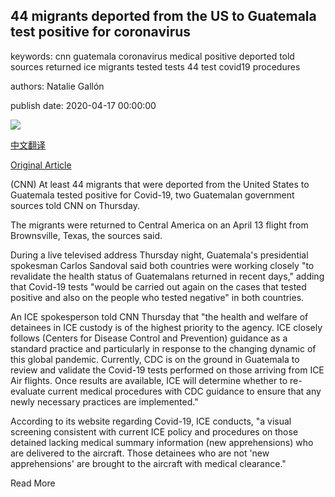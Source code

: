 ## 44 migrants deported from the US to Guatemala test positive for coronavirus

keywords: cnn guatemala coronavirus medical positive deported told sources returned ice migrants tested tests 44 test covid19 procedures

authors: Natalie Gallón

publish date: 2020-04-17 00:00:00

![](https://cdn.cnn.com/cnnnext/dam/assets/200417004740-guatemala-deportees-0416-super-tease.jpg)

[中文翻译](44%20migrants%20deported%20from%20the%20US%20to%20Guatemala%20test%20positive%20for%20coronavirus_zh.md)

[Original Article](https://edition.cnn.com/2020/04/17/americas/us-migrants-guatemala-coronavirus/index.html)

(CNN) At least 44 migrants that were deported from the United States to Guatemala tested positive for Covid-19, two Guatemalan government sources told CNN on Thursday.

The migrants were returned to Central America on an April 13 flight from Brownsville, Texas, the sources said.

During a live televised address Thursday night, Guatemala's presidential spokesman Carlos Sandoval said both countries were working closely "to revalidate the health status of Guatemalans returned in recent days," adding that Covid-19 tests "would be carried out again on the cases that tested positive and also on the people who tested negative" in both countries.

An ICE spokesperson told CNN Thursday that "the health and welfare of detainees in ICE custody is of the highest priority to the agency. ICE closely follows (Centers for Disease Control and Prevention) guidance as a standard practice and particularly in response to the changing dynamic of this global pandemic. Currently, CDC is on the ground in Guatemala to review and validate the Covid-19 tests performed on those arriving from ICE Air flights. Once results are available, ICE will determine whether to re-evaluate current medical procedures with CDC guidance to ensure that any newly necessary practices are implemented."

According to its website regarding Covid-19, ICE conducts, "a visual screening consistent with current ICE policy and procedures on those detained lacking medical summary information (new apprehensions) who are delivered to the aircraft. Those detainees who are not 'new apprehensions' are brought to the aircraft with medical clearance."

Read More